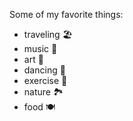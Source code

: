 Some of my favorite things:
  - traveling 🏖️
  - music 🎼
  - art 🎨
  - dancing 💃
  - exercise 💪
  - nature 🏞️
  - food 🍽️
